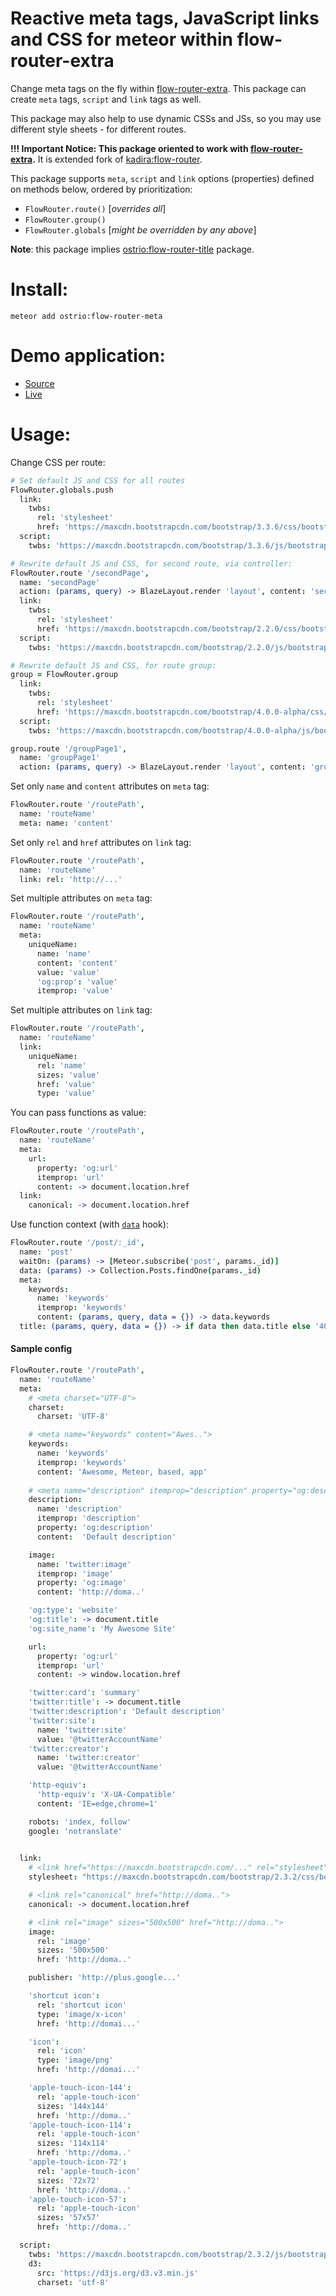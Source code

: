 Reactive meta tags, JavaScript links and CSS for meteor within flow-router-extra
========
Change meta tags on the fly within [flow-router-extra](https://github.com/VeliovGroup/flow-router). This package can create `meta` tags, `script` and `link` tags as well.

This package may also help to use dynamic CSSs and JSs, so you may use different style sheets - for different routes.

__!!! Important Notice: This package oriented to work with [flow-router-extra](https://github.com/VeliovGroup/flow-router).__ It is extended fork of [kadira:flow-router](https://github.com/kadirahq/flow-router).

This package supports `meta`, `script` and `link` options (properties) defined on methods below, ordered by prioritization:
 - `FlowRouter.route()` [*overrides all*]
 - `FlowRouter.group()`
 - `FlowRouter.globals` [*might be overridden by any above*]

__Note__: this package implies [ostrio:flow-router-title](https://atmospherejs.com/ostrio/flow-router-title) package.

Install:
========
```shell
meteor add ostrio:flow-router-meta
```

Demo application:
========
 - [Source](https://github.com/VeliovGroup/Meteor-flow-router-meta/tree/master/demo)
 - [Live](http://flow-router-meta.meteor.com)

Usage:
========

Change CSS per route:
```coffeescript
# Set default JS and CSS for all routes
FlowRouter.globals.push 
  link:
    twbs: 
      rel: 'stylesheet'
      href: 'https://maxcdn.bootstrapcdn.com/bootstrap/3.3.6/css/bootstrap.min.css'
  script:
    twbs: 'https://maxcdn.bootstrapcdn.com/bootstrap/3.3.6/js/bootstrap.min.js'

# Rewrite default JS and CSS, for second route, via controller:
FlowRouter.route '/secondPage',
  name: 'secondPage'
  action: (params, query) -> BlazeLayout.render 'layout', content: 'secondPage'
  link:
    twbs: 
      rel: 'stylesheet'
      href: 'https://maxcdn.bootstrapcdn.com/bootstrap/2.2.0/css/bootstrap.min.css'
  script:
    twbs: 'https://maxcdn.bootstrapcdn.com/bootstrap/2.2.0/js/bootstrap.min.js'

# Rewrite default JS and CSS, for route group:
group = FlowRouter.group 
  link:
    twbs: 
      rel: 'stylesheet'
      href: 'https://maxcdn.bootstrapcdn.com/bootstrap/4.0.0-alpha/css/bootstrap.min.css'
  script:
    twbs: 'https://maxcdn.bootstrapcdn.com/bootstrap/4.0.0-alpha/js/bootstrap.min.js'

group.route '/groupPage1',
  name: 'groupPage1'
  action: (params, query) -> BlazeLayout.render 'layout', content: 'groupPage1'
```

Set only `name` and `content` attributes on `meta` tag:
```coffeescript
FlowRouter.route '/routePath',
  name: 'routeName'
  meta: name: 'content'
```

Set only `rel` and `href` attributes on `link` tag:
```coffeescript
FlowRouter.route '/routePath',
  name: 'routeName'
  link: rel: 'http://...'
```

Set multiple attributes on `meta` tag:
```coffeescript
FlowRouter.route '/routePath',
  name: 'routeName'
  meta:
    uniqueName: 
      name: 'name'
      content: 'content'
      value: 'value'
      'og:prop': 'value'
      itemprop: 'value'
```

Set multiple attributes on `link` tag:
```coffeescript
FlowRouter.route '/routePath',
  name: 'routeName'
  link:
    uniqueName: 
      rel: 'name'
      sizes: 'value'
      href: 'value'
      type: 'value'
```

You can pass functions as value:
```coffeescript
FlowRouter.route '/routePath',
  name: 'routeName'
  meta:
    url:
      property: 'og:url'
      itemprop: 'url'
      content: -> document.location.href
  link:
    canonical: -> document.location.href
```

Use function context (with [`data`](https://github.com/VeliovGroup/flow-router#data-hook) hook):
```coffeescript
FlowRouter.route '/post/:_id',
  name: 'post'
  waitOn: (params) -> [Meteor.subscribe('post', params._id)]
  data: (params) -> Collection.Posts.findOne(params._id)
  meta:
    keywords: 
      name: 'keywords'
      itemprop: 'keywords'
      content: (params, query, data = {}) -> data.keywords
  title: (params, query, data = {}) -> if data then data.title else '404: Page not found'
```

#### Sample config
```coffeescript
FlowRouter.route '/routePath',
  name: 'routeName'
  meta:
    # <meta charset="UTF-8">
    charset:
      charset: 'UTF-8'

    # <meta name="keywords" content="Awes..">
    keywords: 
      name: 'keywords'
      itemprop: 'keywords'
      content: 'Awesome, Meteor, based, app' 
    
    # <meta name="description" itemprop="description" property="og:description" content="Default desc..">
    description:
      name: 'description'
      itemprop: 'description'
      property: 'og:description'
      content:  'Default description'

    image:
      name: 'twitter:image'
      itemprop: 'image'
      property: 'og:image'
      content: 'http://doma..'

    'og:type': 'website'
    'og:title': -> document.title
    'og:site_name': 'My Awesome Site'

    url:
      property: 'og:url'
      itemprop: 'url'
      content: -> window.location.href

    'twitter:card': 'summary'
    'twitter:title': -> document.title
    'twitter:description': 'Default description'
    'twitter:site': 
      name: 'twitter:site'
      value: '@twitterAccountName'
    'twitter:creator': 
      name: 'twitter:creator'
      value: '@twitterAccountName'

    'http-equiv':
      'http-equiv': 'X-UA-Compatible'
      content: 'IE=edge,chrome=1'

    robots: 'index, follow'
    google: 'notranslate'
  

  link:
    # <link href="https://maxcdn.bootstrapcdn.com/..." rel="stylesheet">
    stylesheet: "https://maxcdn.bootstrapcdn.com/bootstrap/2.3.2/css/bootstrap.min.css"

    # <link rel="canonical" href="http://doma..">
    canonical: -> document.location.href

    # <link rel="image" sizes="500x500" href="http://doma..">
    image:
      rel: 'image'
      sizes: '500x500'
      href: 'http://doma..'

    publisher: 'http://plus.google...'

    'shortcut icon':
      rel: 'shortcut icon'
      type: 'image/x-icon'
      href: 'http://domai...'

    'icon':
      rel: 'icon'
      type: 'image/png'
      href: 'http://domai...'

    'apple-touch-icon-144':
      rel: 'apple-touch-icon'
      sizes: '144x144'
      href: 'http://doma..'
    'apple-touch-icon-114':
      rel: 'apple-touch-icon'
      sizes: '114x114'
      href: 'http://doma..'
    'apple-touch-icon-72':
      rel: 'apple-touch-icon'
      sizes: '72x72'
      href: 'http://doma..'
    'apple-touch-icon-57':
      rel: 'apple-touch-icon'
      sizes: '57x57'
      href: 'http://doma..'

  script:
    twbs: 'https://maxcdn.bootstrapcdn.com/bootstrap/2.3.2/js/bootstrap.min.js'
    d3: 
      src: 'https://d3js.org/d3.v3.min.js'
      charset: 'utf-8'
```